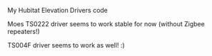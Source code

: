 My Hubitat Elevation Drivers code

Moes TS0222 driver seems to work stable for now (without Zigbee repeaters!)

TS004F driver seems to work as well! :)  
